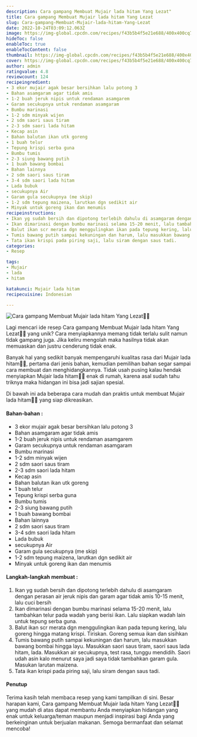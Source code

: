 ```yaml
---
description: Cara gampang Membuat Mujair lada hitam Yang Lezat"
title: Cara gampang Membuat Mujair lada hitam Yang Lezat
slug: Cara-gampang-Membuat-Mujair-lada-hitam-Yang-Lezat
date: 2022-10-24T03:09:12.063Z
image: https://img-global.cpcdn.com/recipes/f43b5b4f5e21e688/400x400cq70/photo.jpg
hideToc: false
enableToc: true
enableTocContent: false
thumbnail: https://img-global.cpcdn.com/recipes/f43b5b4f5e21e688/400x400cq70/photo.jpg
cover: https://img-global.cpcdn.com/recipes/f43b5b4f5e21e688/400x400cq70/photo.jpg
author: admin
ratingvalue: 4.8
reviewcount: 124
recipeingredient:
- 3 ekor mujair agak besar bersihkan lalu potong 3
- Bahan asamgaram agar tidak amis
- 1-2 buah jeruk nipis untuk rendaman asamgarem
- Garam secukupnya untuk rendaman asamgaram
- Bumbu marinasi
- 1-2 sdm minyak wijen
- 2 sdm saori saus tiram
- 2-3 sdm saori lada hitam
- Kecap asin
- Bahan balutan ikan utk goreng
- 1 buah telur
- Tepung krispi serba guna
- Bumbu tumis
- 2-3 siung bawang putih
- 1 buah bawang bombai
- Bahan lainnya
- 2 sdm saori saus tiram
- 3-4 sdm saori lada hitam
- Lada bubuk
- secukupnya Air
- Garam gula secukupnya (me skip)
- 1-2 sdm tepung maizena, larutkan dgn sedikit air
- Minyak untuk goreng ikan dan menumis
recipeinstructions:
- Ikan yg sudah bersih dan dipotong terlebih dahulu di asamgaram dengan perasan air jeruk nipis dan garam agar tidak amis 10-15 menit, lalu cuci bersih
- Ikan dimarinasi dengan bumbu marinasi selama 15-20 menit, lalu tambahkan telur pada wadah yang berisi ikan. Lalu siapkan wadah lain untuk tepung serba guna.
- Balut ikan scr merata dgn menggulingkan ikan pada tepung kering, lalu goreng hingga matang krispi. Tiriskan. Goreng semua ikan dan sisihkan
- Tumis bawang putih sampai kekuningan dan harum, lalu masukkan bawang bombai hingga layu. Masukkan saori saus tiram, saori saus lada hitam, lada. Masukkan air secukupnya, test rasa, tunggu mendidih. Saori udah asin kalo menurut saya jadi saya tidak tambahkan garam gula. Masukan larutan maizena.
- Tata ikan krispi pada piring saji, lalu siram dengan saus tadi.
categories:
- Resep

tags:
- Mujair
- lada
- hitam

katakunci: Mujair lada hitam
recipecuisine: Indonesian

---
```


![Cara gampang Membuat Mujair lada hitam Yang Lezat👩‍🍳](https://img-global.cpcdn.com/recipes/f43b5b4f5e21e688/400x400cq70/photo.jpg)

Lagi mencari ide resep Cara gampang Membuat Mujair lada hitam Yang Lezat👩‍🍳 yang unik? Cara menyiapkannya memang tidak terlalu sulit namun tidak gampang juga. Jika keliru mengolah maka hasilnya tidak akan memuaskan dan justru cenderung tidak enak.

Banyak hal yang sedikit banyak mempengaruhi kualitas rasa dari Mujair lada hitam👩‍🍳, pertama dari jenis bahan, kemudian pemilihan bahan segar sampai cara membuat dan menghidangkannya. Tidak usah pusing kalau hendak menyiapkan Mujair lada hitam👩‍🍳 enak di rumah, karena asal sudah tahu triknya maka hidangan ini bisa jadi sajian spesial.

Di bawah ini ada beberapa cara mudah dan praktis untuk membuat Mujair lada hitam👩‍🍳 yang siap dikreasikan.

<!--inarticleads1-->

#### Bahan-bahan :

- 3 ekor mujair agak besar bersihkan lalu potong 3
- Bahan asamgaram agar tidak amis
- 1-2 buah jeruk nipis untuk rendaman asamgarem
- Garam secukupnya untuk rendaman asamgaram
- Bumbu marinasi
- 1-2 sdm minyak wijen
- 2 sdm saori saus tiram
- 2-3 sdm saori lada hitam
- Kecap asin
- Bahan balutan ikan utk goreng
- 1 buah telur
- Tepung krispi serba guna
- Bumbu tumis
- 2-3 siung bawang putih
- 1 buah bawang bombai
- Bahan lainnya
- 2 sdm saori saus tiram
- 3-4 sdm saori lada hitam
- Lada bubuk
- secukupnya Air
- Garam gula secukupnya (me skip)
- 1-2 sdm tepung maizena, larutkan dgn sedikit air
- Minyak untuk goreng ikan dan menumis

<!--inarticleads2-->

#### Langkah-langkah membuat :

1. Ikan yg sudah bersih dan dipotong terlebih dahulu di asamgaram dengan perasan air jeruk nipis dan garam agar tidak amis 10-15 menit, lalu cuci bersih
1. Ikan dimarinasi dengan bumbu marinasi selama 15-20 menit, lalu tambahkan telur pada wadah yang berisi ikan. Lalu siapkan wadah lain untuk tepung serba guna.
1. Balut ikan scr merata dgn menggulingkan ikan pada tepung kering, lalu goreng hingga matang krispi. Tiriskan. Goreng semua ikan dan sisihkan
1. Tumis bawang putih sampai kekuningan dan harum, lalu masukkan bawang bombai hingga layu. Masukkan saori saus tiram, saori saus lada hitam, lada. Masukkan air secukupnya, test rasa, tunggu mendidih. Saori udah asin kalo menurut saya jadi saya tidak tambahkan garam gula. Masukan larutan maizena.
1. Tata ikan krispi pada piring saji, lalu siram dengan saus tadi.

#### Penutup

Terima kasih telah membaca resep yang kami tampilkan di sini. Besar harapan kami, Cara gampang Membuat Mujair lada hitam Yang Lezat👩‍🍳 yang mudah di atas dapat membantu Anda menyiapkan hidangan yang enak untuk keluarga/teman maupun menjadi inspirasi bagi Anda yang berkeinginan untuk berjualan makanan. Semoga bermanfaat dan selamat mencoba!